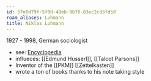 ```yaml
---
id: 57e0d79f-5f0d-48eb-9b76-83ec2cd3fd58
roam_aliases: Luhmann
title: Niklas Luhmann
---
```


1927 - 1998, German sociologist

- see: [Encyclopedia](https://www.encyclopedia.com/science/encyclopedias-almanacs-transcripts-and-maps/luhmann-niklas)
- influeces: [[Edmund Husserl]], [[Talcot Parsons]]
- Inventor of the [[PKM]] [[Zettelkasten]]
- wrote a ton of books thanks to his note taking style
